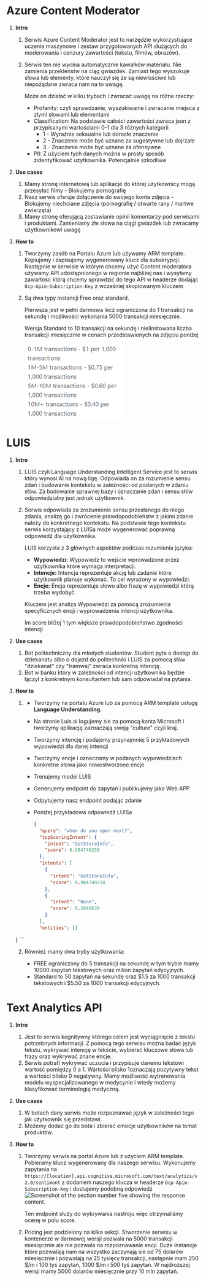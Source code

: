 # Azure Content Moderator

1. **Intro**

   1. Serwis Azure Content Moderator jest to narzędzie wykorzystujące uczenie maszynowe i zestaw przygotowanych API służących do moderowania i cenzury zawartości (tekstu, filmów, obrazów).

   2. Serwis ten nie wycina automatycznie kawałków materiału. Nie zamienia przekleństw na ciąg gwiazdek. Zamiast tego wyszukuje słowa lub elementy, które nauczył się że są niewłaściwe lub niepożądane zwraca nam na to uwagę.

      Może on działać w kilku trybach i zwracać uwagę na różne rzeczy:

      * Profanity: czyli sprawdzanie, wyszukiwanie i zwracanie miejsca z złymi słowami lub elementami
      * Classification: Na podstawie całości zawartości zwraca json z przypisanymi wartościami 0-1 dla 3 różnych kategorii
        * 1 - Wyraźnie seksualne lub dorosłe znaczenie
        * 2 - Znaczenie może być uznane za sugestywne lub dojrzałe
        * 3 - Znaczenie może być uznane za ofensywne
      *  PII: Z użyciem tych danych można w prosty sposób zidentyfikować użytkownika. Potencjalnie szkodliwe

2. **Use cases**

   1. Mamy stronę internetową lub aplikacje do której użytkownicy mogą przesyłać filmy - Blokujemy pornografię
   2. Nasz serwis oferuje dołączenie do swojego konta zdjęcia - Blokujemy niechciane zdjęcia (pornografię / otwarte rany / martwe zwierzęta)
   3. Mamy stronę oferującą zostawianie opinii komentarzy pod serwisami i produktami. Zamieniamy złe słowa na ciągi gwiazdek lub zwracamy użytkownikowi uwagę

3. **How to**

   1. Tworzymy zasób na Portalu Azure lub używamy ARM template. Kopiujemy i zapisujemy wygenerowany klucz dla subskrypcji. Następnie w serwisie w którym chcemy użyć Content moderatora używamy API udostępnionego w regionie najbliżej nas i wysyłamy zawartość którą chcemy sprawdzić do tego API w headerze dodając `Ocp-Apim-Subscription-Key` z wcześniej skopiowanym kluczem

   2. Są dwa typy instancji Free oraz standard.

      Pierwsza jest w pełni darmowa lecz ograniczona do 1 transakcji na sekundę i możliwości wykonania 5000 transakcji miesięcznie.

      Wersja Standard to 10 transakcji na sekundę i nielimitowana liczba transakcji miesięcznie w cenach przedstawionych na zdjęciu poniżej

      ![image-20201028215819842](image-20201028215819842.png)



# LUIS

1. **Intro**

   1. LUIS czyli Language Understanding Intelligent Service jest to serwis który wynosi AI na nową ligę. Odpowiada on za rozumienie sensu zdań i budowanie kontekstu w zależności od podanych w zdaniu słów. Za budowanie sprawnej bazy i oznaczanie zdań i sensu słów odpowiedzialny jest jednak użytkownik.

   2. Serwis odpowiada za zrozumienie sensu przesłanego do niego zdania, analizę go i zwrócenie prawdopodobieństw z jakimi zdanie należy do konkretnego kontekstu. Na podstawie tego kontekstu serwis korzystający z LUISa może wygenerować poprawną odpowiedź dla użytkownika.

      LUIS korzysta z 3 głównych aspektów podczas rozumienia języka:

      - **Wypowiedzi:** Wypowiedz to wejście wprowadzone przez użytkownika które wymaga interpretacji.
      - **Intencje:** Intencja reprezentuje akcję lub zadanie które użytkownik planuje wykonać. To cel wyrażony w wypowiedzi.
      - **Encje:** Encja reprezentuje słowo albo frazę w wypowiedzi którą trzeba wydobyć.

      Kluczem jest analiza Wypowiedzi za pomocą zrozumienia specyficznych encji i wyprowadzenia intencji użytkownika.

      Im score bliżej 1 tym większe prawdopodobieństwo zgodności intencji

2. **Use cases**

   1. Bot politechniczny dla młodych studentów. Student pyta o dostęp do dziekanatu albo o dojazd do politechniki i LUIS za pomocą słów "dziekanat" czy "tramwaj" zwraca konkretną intencję.
   2. Bot w banku który w zależności od intencji użytkownika będzie łączył z konkretnym konsultantem lub sam odpowiadał na pytania. 

3. **How to**

   1. * Tworzymy na portalu Azure lub za pomocą ARM template usługę **Language Understanding**.

      * Na stronie Luis.ai logujemy sie za pomocą konta Microsoft i tworzymy aplikację zaznaczają swoją "culture" czyli kraj. 

      * Tworzymy intencję i podajemy przynajmniej 5 przykładowych wypowiedzi dla danej intencji

      * Tworzymy encje i oznaczamy w podanych wypowiedziach konkretne słowa jako nowostworzone encje

      * Trenujemy model LUIS

      * Generujemy endpoint do zapytań i publikujemy jako Web APP

      * Odpytujemy nasz endpoint podając zdanie

      * Poniżej przykładowa odpowiedź LUISa

        ```json
        {
          "query": "when do you open next?",
          "topScoringIntent": {
            "intent": "GetStoreInfo",
            "score": 0.984749258
          },
          "intents": [
            {
              "intent": "GetStoreInfo",
              "score": 0.984749258
            },
            {
              "intent": "None",
              "score": 0.2040639
            }
          ],
          "entities": []
     }
        ```

   2. Również mamy dwa tryby użytkowania:
   
      * FREE ograniczony do 5 transakcji na sekundę w tym trybie mamy 10000 zapytań tekstowych oraz milion zapytań edycyjnych.
      * Standard to 50 zapytań na sekundę oraz $1.5 za 1000 transakcji tekstowych i $5.50 za 1000 transakcji edycyjnych. 

# Text Analytics API

1. **Intro**
   1. Jest to serwis kognitywny którego celem jest wyciągnięcie z tekstu potrzebnych informacji. Z pomocą tego serwisu można badać język tekstu, wykrywać intencję w tekście, wybierać kluczowe słowa lub frazy oraz wykrywać znane encje.
   2. Serwis potrafi wykrywać uczucia i przypisuje danemu tekstowi wartość pomiędzy 0 a 1. Wartości blisko 1oznaczają pozytywny tekst a wartości blisko 0 negatywny. Mamy możliwość wytrenowania modelu wyspecjalizowanego w medycynie i wtedy możemy klasyfikować terminologię medyczną.
2. **Use cases**
   
   1. W botach dany serwis może rozpoznawać język w zależności tego jak użytkownik się przedstawi. 
   2. Możemy dodać go do bota i zbierać emocje użytkowników na temat produktów.
3. **How to**
   
   1. Tworzymy serwis na portal Azure lub z użyciem ARM template. Pobieramy klucz wygenerowany dla naszego serwisu. Wykonujemy zapytania na `https://[location].api.cognitive.microsoft.com/text/analytics/v2.0/sentiment` z dodaniem naszego klucza w headerze `Ocp-Apim-Subscription-Key`  i dostajemy podobną odpowiedź ![Screenshot of the section number five showing the response content.](https://docs.microsoft.com/en-us/learn/modules/classify-user-feedback-with-the-text-analytics-api/media/7-marker.png)
   
      Ten endpoint służy do wykrywania nastroju więc otrzymaliśmy ocenę w polu score.
   
   2. Pricing  jest podzielony na kilka sekcji. Stworzenie serwisu w kontenerze w darmowej wersji pozwala na 5000 transakcji  miesięcznie ale nie pozwala na rozpoznawanie encji. Duże instancje które pozwalają nam na wszystko zaczynają sie od 75 dolarów miesięcznie i pozwalają na 25 tysięcy transakcji, następnie mam 250 $/m i 100 tyś zapytań, 1000 $/m i 500 tyś zapytań. W najdroższej wersji mamy 5000 dolarów miesięcznie przy 10 mln zapytań.

